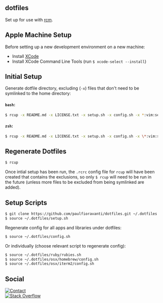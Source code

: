 ## dotfiles

Set up for use with [rcm][rcm].

## Apple Machine Setup

Before setting up a new development environment on a new machine:

- Install [XCode][xcode]
- Install XCode Command Line Tools (run `$ xcode-select --install`)

## Initial Setup

Generate dotfile directory, excluding (`-x`) files that don't need to be
symlinked to the home directory:

#### `bash`:

```sh
$ rcup -x README.md -x LICENSE.txt -x setup.sh -x config.sh -x *:vim:setup.sh -x *:tmux:setup.sh -x *:oh-my-zsh:setup.sh -x ruby -x osx
```

#### `zsh`:

```sh
$ rcup -x README.md -x LICENSE.txt -x setup.sh -x config.sh -x \*:vim:setup.sh -x \*:tmux:setup.sh -x \*:oh-my-zsh:setup.sh -x ruby -x osx
```

## Regenerate Dotfiles

```sh
$ rcup
```

Once intial setup has been run, the `.rcrc` config file for `rcup` will have
been created that contains the exclusions, so only `$ rcup` will need to be run
in the future (unless more files to be excluded from being symlinked are added).

## Setup Scripts

```sh
$ git clone https://github.com/paulfioravanti/dotfiles.git ~/.dotfiles
$ source ~/.dotfiles/setup.sh
```

Regenerate config for all apps and libraries under dotfiles:

```sh
$ source ~/.dotfiles/config.sh
```

Or individually (choose relevant script to regenerate config):

```sh
$ source ~/.dotfiles/ruby/rubies.sh
$ source ~/.dotfiles/osx/homebrew/config.sh
$ source ~/.dotfiles/osx/iterm2/config.sh
```

## Social

[![Contact][twitter-badge]][twitter-url]<br />
[![Stack Overflow][stackoverflow-badge]][stackoverflow-url]

[rcm]: https://github.com/thoughtbot/rcm
[stackoverflow-badge]: http://stackoverflow.com/users/flair/567863.png
[stackoverflow-url]: http://stackoverflow.com/users/567863/paul-fioravanti
[twitter-badge]: https://img.shields.io/badge/contact-%40paulfioravanti-blue.svg
[twitter-url]: https://twitter.com/paulfioravanti
[xcode]: https://itunes.apple.com/au/app/xcode/id497799835?mt=12
